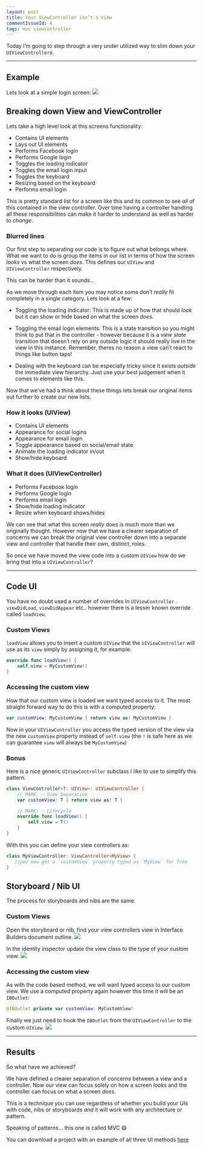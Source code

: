 ```yaml
---
layout: post
title: Your ViewController isn’t a View
commentIssueId: 4
tags: mvc viewcontroller
---
```


Today I’m going to step through a very under utilized way to slim down your `UIViewController`s.

- - - -

## Example
Lets look at a simple login screen:
![](/public/images/your-viewcontroller-isnt-a-view/example.gif)

## Breaking down View and ViewController
Lets take a high level look at this screens functionality:

* Contains UI elements
* Lays out UI elements
* Performs Facebook login
* Performs Google login
* Toggles the loading indicator
* Toggles the email login input
* Toggles the keyboard
* Resizing based on the keyboard
* Performs email login

This is pretty standard list for a screen like this and its common to see _all_ of this contained in the view controller. Over time having a controller handling all these responsibilities can make it harder to understand as well as harder to _change_.

### Blurred lines
Our first step to separating our code is to figure out what belongs where. What we want to do is group the items in our list in terms of how the screen _looks_ vs what the screen _does_. This defines our `UIView` and `UIViewController` respectively. 

This can be harder than it sounds…

As we move through each item you may notice some don’t _really_ fit completely in a single category.  Lets look at a few:

* Toggling the loading indicator: This is made up of how that should _look_ but it can show or hide based on what the screen _does_.

* Toggling the email login elements: This is a state transition so you might think to put that in the controller - however because it is a _view state_ transition that doesn’t rely on any outside logic it should really live in the view in this instance. Remember, theres no reason a view can’t react to things like button taps!

* Dealing with the keyboard can be especially tricky since it exists _outside_ the immediate view hierarchy. Just use your best judgement when it comes to elements like this.

Now that we’ve had a think about these things lets break our original items out further to create our new lists. 

### How it looks (UIView)
* Contains UI elements
* Appearance for social logins
* Appearance for email login
* Toggle appearance based on social/email state
* Animate the loading indicator in/out
* Show/hide keyboard

### What it does (UIViewController)
* Performs Facebook login
* Performs Google login
* Performs email login
* Show/hide loading indicator
* Resize when keyboard shows/hides

We can see that what this screen _really_ does is much more than we originally thought. However now that we have a clearer separation of concerns we can break the original view controller down into a separate view and controller that handle their own, distinct, roles.

So once we have moved the view code into a custom `UIView` how do we bring that into a `UIViewController`?

- - - -

## Code UI
You have no doubt used a number of overrides in `UIViewController` . `viewDidLoad`, `viewDidAppear` etc.. however there is a lesser known override called `loadView`.

### Custom Views
`loadView` allows you to insert a custom `UIView` that the `UIViewController` will use as its `view` simply by assigning it, for example:

```swift
override func loadView() {
    self.view = MyCustomView()
}
```

### Accessing the custom view
How that our custom view is loaded we want typed access to it. The most straight forward way to do this is with a computed property:

```swift
var customView: MyCustomView { return view as! MyCustomView }
```

Now in your `UIViewController` you access the typed version of the view via the new  `customView` property instead of `self.view`  (the `!` is safe here as we can guarantee `view` will always be `MyCustomView`)

### Bonus
Here is a nice generic `UIViewController` subclass I like to use to simplify this pattern.

```swift
class ViewController<T: UIView>: UIViewController {
    // MARK: - View Separation
    var customView: T { return view as! T }

    // MARK: - Lifecycle
    override func loadView() {
        self.view = T()
    }
}
```

With this you can define your view controllers as:
```swift
class MyViewController: ViewController<MyView> {
   //you now get a `customView` property typed as `MyView` for free
}
```

## Storyboard / Nib UI
The process for storyboards and nibs are the same.

### Custom Views
Open the storyboard or nib, find your view controllers view in Interface Builders document outline.
![](/public/images/your-viewcontroller-isnt-a-view/outline.png)

In the identity inspector update the view class to the type of your custom view.
![](/public/images/your-viewcontroller-isnt-a-view/inspector.png)

### Accessing the custom view
As with the code based method, we will want typed access to our custom view. We use a computed property again however this time it will be an `IBOutlet`:

```swift
@IBOutlet private var customView: MyCustomView!
```

Finally we just need to hook the `IBOutlet` from the `UIViewController` to the custom `UIView`.
![](/public/images/your-viewcontroller-isnt-a-view/outlet.png)

- - - -

## Results
So what have we achieved? 

We have defined a clearer separation of concerns between a view and a controller.  Now our view can focus solely on how a screen _looks_ and the controller can focus on what a screen _does_.

This is a technique you can use regardless of whether you build your UIs with code, nibs or storyboards _and_ it will work with any architecture or pattern.

Speaking of patterns… this one is called MVC 😄

You can download a project with an example of all three UI methods [here](/public/projects/your-viewcontroller-isnt-a-view.zip) 
